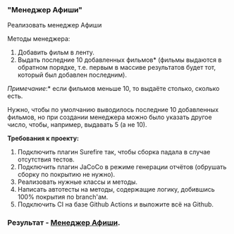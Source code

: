 ### "Менеджер Афиши"

Реализовать менеджер Афиши

Методы менеджера:

1. Добавить фильм в ленту.
2. Выдать последние 10 добавленных фильмов* (фильмы выдаются в обратном порядке, т.е. первым в массиве результатов будет тот, который был добавлен последним).

*Примечание*:* если фильмов меньше 10, то выдаёте столько, сколько есть.

Нужно, чтобы по умолчанию выводилось последние 10 добавленных фильмов, но при создании менеджера можно было указать другое число, чтобы, например, выдавать 5 (а не 10).

**Требования к проекту:**

1. Подключить плагин Surefire так, чтобы сборка падала в случае отсутствия тестов.
2. Подключить плагин JaCoCo в режиме генерации отчётов (обрушать сборку по покрытию не нужно).
3. Реализовать нужные классы и методы.
4. Написать автотесты на методы, содержащие логику, добившись 100% покрытия по branch'ам.
5. Подключить CI на базе Github Actions и выложите всё на Github.

### Результат - [Менеджер Афиши](https://github.com/OlgaKP/AfishaManager).
